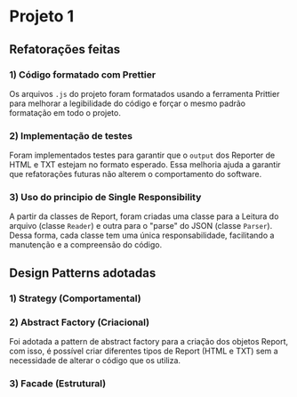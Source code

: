 # Projeto 1

## Refatorações feitas

### 1) Código formatado com Prettier

Os arquivos `.js` do projeto foram formatados usando a ferramenta Prittier para
melhorar a legibilidade do código e forçar o mesmo padrão formatação em todo o
projeto.

### 2) Implementação de testes

Foram implementados testes para garantir que o `output` dos Reporter de HTML
e TXT estejam no formato esperado. Essa melhoria ajuda a garantir que 
refatorações futuras não alterem o comportamento do software.

### 3) Uso do principio de Single Responsibility

A partir da classes de Report, foram criadas uma classe para a Leitura do arquivo 
(classe `Reader`) e outra para o "parse" do JSON (classe `Parser`). Dessa forma,
cada classe tem uma única responsabilidade, facilitando a manutenção e a
compreensão do código.

## Design Patterns adotadas

### 1) Strategy (Comportamental)

### 2) Abstract Factory (Criacional)

Foi adotada a pattern de abstract factory para a criação dos objetos Report,
com isso, é possível criar diferentes tipos de Report (HTML e TXT) sem a 
necessidade de alterar o código que os utiliza.

### 3) Facade (Estrutural)
